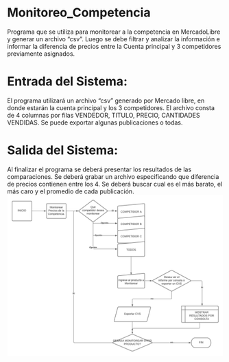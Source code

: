 # Monitoreo_Competencia
Programa que se utiliza para monitorear a la competencia en MercadoLibre y generar un archivo “csv”. Luego se debe filtrar y analizar la información e informar la diferencia de precios entre la Cuenta principal y 3 competidores previamente asignados.
# Entrada del Sistema:
El programa utilizará un archivo “csv” generado por Mercado libre, en donde estarán la cuenta principal y los 3 competidores. El archivo consta de 4 columnas por filas VENDEDOR, TITULO, PRECIO, CANTIDADES VENDIDAS. Se puede exportar algunas publicaciones o todas.
# Salida del Sistema:
Al finalizar el programa se deberá presentar los resultados de las comparaciones. Se deberá grabar un archivo especificando que diferencia de precios contienen entre los 4. Se deberá buscar cual es el más barato, el más caro y el promedio de cada publicación.
![Diagrama](/assets/Monitoreo%20(1).png)
